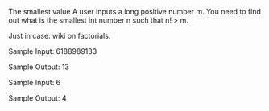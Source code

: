The smallest value
A user inputs a long positive number m. You need to find out what is the smallest int number n such that n! > m.

Just in case: wiki on factorials.


Sample Input:
6188989133

Sample Output:
13


Sample Input:
6

Sample Output:
4

